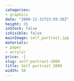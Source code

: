 ```yaml
---
categories:
- graphics
date: "2009-12-31T23:59:38Z"
height: 35
inStock: false
isVisible: false
mainImage: self_portrait.jpg
materials:
- paper
- acrylic
price: -1
slug: self-portrait-2009
title: Self portrait 2009
width: 50
---
```


